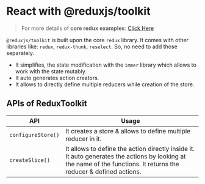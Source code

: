 # React with @reduxjs/toolkit

> For more details of **core redux examples**: [Click Here](https://github.com/AmanKamani/react-topics/tree/14.ReactRedux)

`@reduxjs/toolkit` is built upon  the core `redux` library. It comes with other libraries like: `redux`, `redux-thunk`, `reselect`. So, no need to add those separately.

- It simplifies, the state modification with the `immer` library which allows to work with the state mutably. 
- It auto generates action creators.
- It allows to directly define multiple reducers while creation of the store.


## APIs of ReduxToolkit

API | Usage
---| ---|
`configureStore()` | It creates a store & allows to define multiple reducer in it.
`createSlice()` | It allows to define the action directly inside it. It auto generates the actions by looking at the name of the functions. It returns the reducer & defined actions. 
